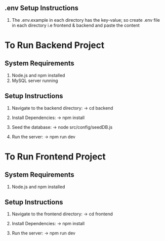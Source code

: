 ## .env Setup Instructions

1. The .env.example in each directory has the key-value; so create .env file in each directory i.e frontend & backend and paste the content

# To Run Backend Project

## System Requirements

1. Node.js and npm installed
2. MySQL server running

## Setup Instructions

1. Navigate to the backend directory:
   -> cd backend

2. Install Dependencies:
   -> npm install

3. Seed the database:
   -> node src/config/seedDB.js

4. Run the server:
   -> npm run dev

# To Run Frontend Project

## System Requirements

1. Node.js and npm installed

## Setup Instructions

1. Navigate to the frontend directory:
   -> cd frontend

2. Install Dependencies:
   -> npm install

3. Run the server:
   -> npm run dev
